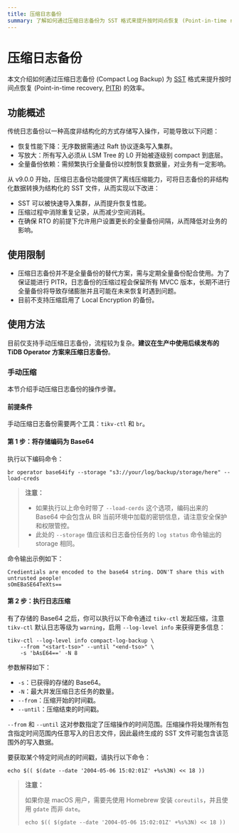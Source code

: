 ```yaml
---
title: 压缩日志备份
summary: 了解如何通过压缩日志备份为 SST 格式来提升按时间点恢复 (Point-in-time recovery, PITR) 的效率。
---
```


# 压缩日志备份

本文介绍如何通过压缩日志备份 (Compact Log Backup) 为 [SST](/glossary.md#static-sorted-table--sorted-string-table-sst) 格式来提升按时间点恢复 (Point-in-time recovery, [PITR](/glossary.md#point-in-time-recovery-pitr)) 的效率。

## 功能概述

传统日志备份以一种高度非结构化的方式存储写入操作，可能导致以下问题：

- 恢复性能下降：无序数据需通过 Raft 协议逐条写入集群。
- 写放大：所有写入必须从 LSM Tree 的 L0 开始被逐级别 compact 到底层。
- 全量备份依赖：需频繁执行全量备份以控制恢复数据量，对业务有一定影响。

从 v9.0.0 开始，压缩日志备份功能提供了离线压缩能力，可将日志备份的非结构化数据转换为结构化的 SST 文件，从而实现以下改进：

- SST 可以被快速导入集群，从而提升恢复性能。
- 压缩过程中消除重复记录，从而减少空间消耗。
- 在确保 RTO 的前提下允许用户设置更长的全量备份间隔，从而降低对业务的影响。

## 使用限制

- 压缩日志备份并不是全量备份的替代方案，需与定期全量备份配合使用。为了保证能进行 PITR，日志备份的压缩过程会保留所有 MVCC 版本，长期不进行全量备份将导致存储膨胀并且可能在未来恢复时遇到问题。
- 目前不支持压缩启用了 Local Encryption 的备份。

## 使用方法

目前仅支持手动压缩日志备份，流程较为复杂。**建议在生产中使用后续发布的 TiDB Operator 方案来压缩日志备份**。

### 手动压缩

本节介绍手动压缩日志备份的操作步骤。

#### 前提条件

手动压缩日志备份需要两个工具：`tikv-ctl` 和 `br`。

#### 第 1 步：将存储编码为 Base64

执行以下编码命令：

```shell
br operator base64ify --storage "s3://your/log/backup/storage/here" --load-creds
```

> **注意：**
>
> - 如果执行以上命令时带了 `--load-cerds` 这个选项，编码出来的 Base64 中会包含从 BR 当前环境中加载的密钥信息，请注意安全保护和权限管控。
> - 此处的 `--storage` 值应该和日志备份任务的 `log status` 命令输出的 storage 相同。

命令输出示例如下：

```text
Credientials are encoded to the base64 string. DON'T share this with untrusted people!
sOmEBaSE64TeXts==
```

#### 第 2 步：执行日志压缩

有了存储的 Base64 之后，你可以执行以下命令通过 `tikv-ctl` 发起压缩，注意 `tikv-ctl` 默认日志等级为 `warning`，启用 `--log-level info` 来获得更多信息：

```shell
tikv-ctl --log-level info compact-log-backup \
    --from "<start-tso>" --until "<end-tso>" \
    -s 'bAsE64==' -N 8
```

参数解释如下：

- `-s`：已获得的存储的 Base64。
- `-N`：最大并发压缩日志任务的数量。
- `--from`：压缩开始的时间戳。
- `--until`：压缩结束的时间戳。

`--from` 和 `--until` 这对参数指定了压缩操作的时间范围。压缩操作将处理所有包含指定时间范围内任意写入的日志文件，因此最终生成的 SST 文件可能包含该范围外的写入数据。

要获取某个特定时间点的时间戳，请执行以下命令：

```shell
echo $(( $(date --date '2004-05-06 15:02:01Z' +%s%3N) << 18 ))
```

> **注意：**
>
> 如果你是 macOS 用户，需要先使用 Homebrew 安装 `coreutils`，并且使用 `gdate` 而非 `date`。
>
> ```shell
> echo $(( $(gdate --date '2004-05-06 15:02:01Z' +%s%3N) << 18 ))
> ```
